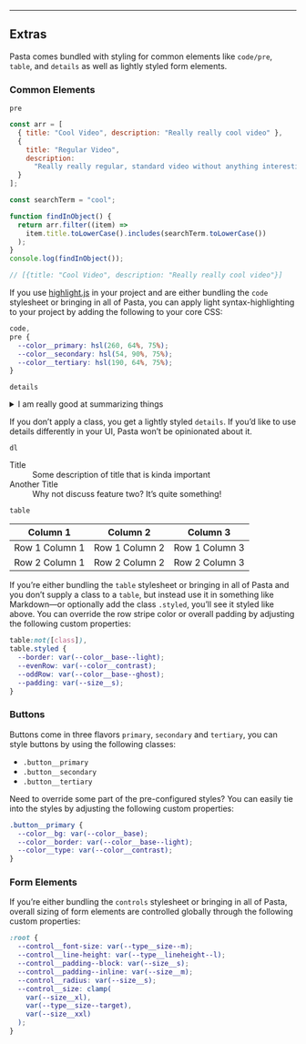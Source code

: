 ---

## Extras

Pasta comes bundled with styling for common elements like `code/pre`, `table`, and `details` as well as lightly styled form elements.

### Common Elements

`pre`

```javascript
const arr = [
  { title: "Cool Video", description: "Really really cool video" },
  {
    title: "Regular Video",
    description:
      "Really really regular, standard video without anything interesting"
  }
];

const searchTerm = "cool";

function findInObject() {
  return arr.filter((item) =>
    item.title.toLowerCase().includes(searchTerm.toLowerCase())
  );
}
console.log(findInObject());

// [{title: "Cool Video", description: "Really really cool video"}]
```

<info webc:nokeep>

If you use [highlight.js](https://highlightjs.org/) in your project and are either bundling the `code` stylesheet or bringing in all of Pasta, you can apply light syntax-highlighting to your project by adding the following to your core CSS:

```css
code,
pre {
  --color__primary: hsl(260, 64%, 75%);
  --color__secondary: hsl(54, 90%, 75%);
  --color__tertiary: hsl(190, 64%, 75%);
}
```

</info>

`details`

<details>
  <summary>I am really good at summarizing things</summary>
  <p><em>Except for secrets, those are hidden, safe!</em></p>
</details>

<info webc:nokeep>

If you don’t apply a class, you get a lightly styled `details`. If you’d like to use details differently in your UI, Pasta won’t be opinionated about it.

</info>

`dl`

<dl>
  <dt>Title</dt>
  <dd>Some description of title that is kinda important</dd>
  <dt>Another Title</dt>
  <dd>Why not discuss feature two? It’s quite something!</dd>
</dl>

`table`

| Column 1       | Column 2       | Column 3       |
| -------------- | -------------- | -------------- |
| Row 1 Column 1 | Row 1 Column 2 | Row 1 Column 3 |
| Row 2 Column 1 | Row 2 Column 2 | Row 2 Column 3 |

<info webc:nokeep>

If you’re either bundling the `table` stylesheet or bringing in all of Pasta and you don’t supply a class to a `table`, but instead use it in something like Markdown—or optionally add the class `.styled`, you’ll see it styled like above. You can override the row stripe color or overall padding by adjusting the following custom properties:

```css
table:not([class]),
table.styled {
  --border: var(--color__base--light);
  --evenRow: var(--color__contrast);
  --oddRow: var(--color__base--ghost);
  --padding: var(--size__s);
}
```

</info>

### Buttons

<buttons-block webc:nokeep></buttons-block>

<info webc:nokeep>

Buttons come in three flavors `primary`, `secondary` and `tertiary`, you can style buttons by using the following classes:

- `.button__primary`
- `.button__secondary`
- `.button__tertiary`

Need to override some part of the pre-configured styles? You can easily tie into the styles by adjusting the following custom properties:

```css
.button__primary {
  --color__bg: var(--color__base);
  --color__border: var(--color__base--light);
  --color__type: var(--color__contrast);
}
```

</info>

### Form Elements

<form-block webc:nokeep></form-block>

<info webc:nokeep>

If you’re either bundling the `controls` stylesheet or bringing in all of Pasta, overall sizing of form elements are controlled globally through the following custom properties:

```css
:root {
  --control__font-size: var(--type__size--m);
  --control__line-height: var(--type__lineheight--l);
  --control__padding--block: var(--size__s);
  --control__padding--inline: var(--size__m);
  --control__radius: var(--size__s);
  --control__size: clamp(
    var(--size__xl),
    var(--type__size--target),
    var(--size__xxl)
  );
}
```

</info>
